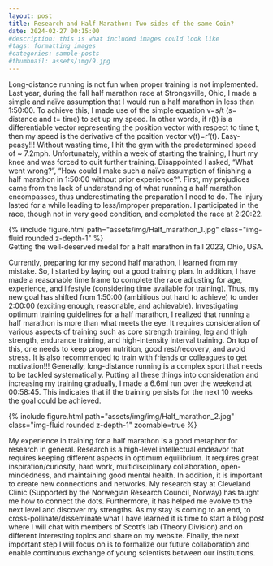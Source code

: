 ```yaml
---
layout: post
title: Research and Half Marathon: Two sides of the same Coin?
date: 2024-02-27 00:15:00
#description: this is what included images could look like
#tags: formatting images
#categories: sample-posts
#thumbnail: assets/img/9.jpg
---
```


Long-distance running is not fun when proper training is not implemented. Last year, during the fall half marathon race at Strongsville, Ohio, I made a simple and naïve assumption that I would run a half marathon in less than 1:50:00. To achieve this, I made use of the simple equation v=s/t (s= distance and t= time) to set up my speed. In other words, if r(t) is a differentiable vector representing the position vector with respect to time t, then my speed is the derivative of the position vector v(t)=r’(t). Easy-peasy!!!
Without wasting time, I hit the gym with the predetermined speed of ~ 7.2mph. Unfortunately, within a week of starting the training, I hurt my knee and was forced to quit further training. Disappointed I asked, “What went wrong?”, “How could I make such a naïve assumption of finishing a half marathon in 1:50:00 without prior experience?”. First, my prejudices came from the lack of understanding of what running a half marathon encompasses, thus underestimating the preparation I need to do. The injury lasted for a while leading to less/improper preparation. I participated in the race, though not in very good condition, and completed the race at 2:20:22. 

<div class="row mt-3">
    <div class="col-sm mt-3 mt-md-0">
        {% iinclude figure.html path="assets/img/Half_marathon_1.jpg" class="img-fluid rounded z-depth-1" %}
    </div>
    
</div>
<div class="caption">
    Getting the well-deserved medal for a half marathon in fall 2023, Ohio, USA.
</div>

Currently, preparing for my second half marathon, I learned from my mistake. So, I started by laying out a good training plan. In addition, I have made a reasonable time frame to complete the race adjusting for age, experience, and lifestyle (considering time available for training). Thus, my new goal has shifted from 1:50:00 (ambitious but hard to achieve) to under 2:00:00 (exciting enough, reasonable, and achievable). Investigating optimum training guidelines for a half marathon, I realized that running a half marathon is more than what meets the eye. It requires consideration of various aspects of training such as core strength training, leg and thigh strength, endurance training, and high-intensity interval training. On top of this, one needs to keep proper nutrition, good rest/recovery, and avoid stress. It is also recommended to train with friends or colleagues to get motivation!!! Generally, long-distance running is a complex sport that needs to be tackled systematically. Putting all these things into consideration and increasing my training gradually, I made a 6.6ml run over the weekend at 00:58:45. This indicates that if the training persists for the next 10 weeks the goal could be achieved. 
<div class="row mt-3">
    <div class="col-sm mt-3 mt-md-0">
        {% include figure.html path="assets/img/img/Half_marathon_2.jpg" class="img-fluid rounded z-depth-1" zoomable=true %}
    </div>
    
</div>

My experience in training for a half marathon is a good metaphor for research in general. Research is a high-level intellectual endeavor that requires keeping different aspects in optimum equilibrium. It requires great inspiration/curiosity, hard work, multidisciplinary collaboration, open-mindedness, and maintaining good mental health. In addition, it is important to create new connections and networks. My research stay at Cleveland Clinic (Supported by the Norwegian Research Council, Norway) has taught me how to connect the dots. Furthermore, it has helped me evolve to the next level and discover my strengths. As my stay is coming to an end, to cross-pollinate/disseminate what I have learned it is time to start a blog post where I will chat with members of Scott’s lab (Theory Division) and on different interesting topics and share on my website. Finally, the next important step I will focus on is to formalize our future collaboration and enable continuous exchange of young scientists between our institutions. 


